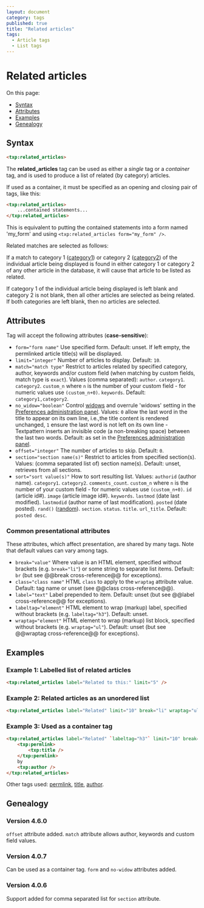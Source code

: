 ```yaml
---
layout: document
category: tags
published: true
title: "Related articles"
tags:
  - Article tags
  - List tags
---
```


# Related articles

On this page:

* [Syntax](#user-content-syntax)
* [Attributes](#user-content-attributes)
* [Examples](#user-content-examples)
* [Genealogy](#user-content-genealogy)

## Syntax

~~~ html
<txp:related_articles>
~~~

The **related_articles** tag can be used as either a *single* tag or a *container* tag, and is used to produce a list of related (by category) articles.

If used as a container, it must be specified as an opening and closing pair of tags, like this:

~~~ html
<txp:related_articles>
    ...contained statements...
</txp:related_articles>
~~~

This is equivalent to putting the contained statements into a form named 'my_form' and using `<txp:related_articles form="my_form" />`.

Related matches are selected as follows:

If a match to category 1 ([category1](category1)) or category 2 ([category2](category2)) of the individual article being displayed is found in either category 1 or category 2 of any other article in the database, it will cause that article to be listed as related.

If category 1 of the individual article being displayed is left blank and category 2 is not blank, then all other articles are selected as being related. If both categories are left blank, then no articles are selected.

## Attributes

Tag will accept the following attributes (**case-sensitive**):

* `form="form name"`
Use specified form.
Default: unset. If left empty, the permlinked article title(s) will be displayed.
* `limit="integer"`
Number of articles to display.
Default: `10`.
* `match="match type"`
Restrict to articles related by specified category, author, keywords and/or custom field (when matching by custom fields, match type is `exact`).
Values (comma separated):
`author`.
`category1`.
`category2`.
`custom_n` where `n` is the number of your custom field - for numeric values use `(custom_n+0)`.
`keywords`.
Default: `category1,category2`.
* `no_widow="boolean"`
Control [widows](http://en.wikipedia.org/wiki/Widows_and_orphans) and overrule 'widows' setting in the [Preferences administration panel](../administration/preferences-panel).
Values: `0` allow the last word in the title to appear on its own line, i.e.,the title content is rendered unchanged, `1` ensure the last word is not left on its own line - Textpattern inserts an invisible code (a non-breaking space) between the last two words.
Default: as set in the [Preferences administration panel](../administration/preferences-panel).
* `offset="integer"`
The number of articles to skip.
Default: `0`.
* `section="section name(s)"`
Restrict to articles from specified section(s).
Values: (comma separated list of) section name(s).
Default: unset, retrieves from all sections.
* `sort="sort value(s)"`
How to sort resulting list.
Values:
`authorid` (author name).
`category1`.
`category2`.
`comments_count`.
`custom_n` where `n` is the number of your custom field - for numeric values use `(custom_n+0)`.
`id` (article id#).
`image` (article image id#).
`keywords`.
`lastmod` (date last modified).
`lastmodid` (author name of last modification).
`posted` (date posted).
`rand()` ([random](http://dev.mysql.com/doc/refman/5.0/en/mathematical-functions.html#function_rand)).
`section`.
`status`.
`title`.
`url_title`.
Default: `posted desc`.

### Common presentational attributes

These attributes, which affect presentation, are shared by many tags. Note that default values can vary among tags.

* `break="value"`
Where value is an HTML element, specified without brackets (e.g. `break="li"`) or some string to separate list items.
Default: `br` (but see @@break cross-reference@@ for exceptions).
* `class="class name"`
HTML `class` to apply to the `wraptag` attribute value.
Default: tag name or unset (see @@class cross-reference@@).
* `label="text"`
Label prepended to item.
Default: unset (but see @@label cross-reference@@ for exceptions).
* `labeltag="element"`
HTML element to wrap (markup) label, specified without brackets (e.g. `labeltag="h3"`).
Default: unset.
* `wraptag="element"`
HTML element to wrap (markup) list block, specified without brackets (e.g. `wraptag="ul"`).
Default: unset (but see @@wraptag cross-reference@@ for exceptions).

## Examples

### Example 1: Labelled list of related articles

~~~ html
<txp:related_articles label="Related to this:" limit="5" />
~~~

### Example 2: Related articles as an unordered list

~~~ html
<txp:related_articles label="Related" limit="10" break="li" wraptag="ul" />
~~~

### Example 3: Used as a container tag

~~~ html
<txp:related_articles label="Related" `labeltag="h3"` limit="10" break="li" wraptag="ul">
    <txp:permlink>
        <txp:title />
    </txp:permlink>
    by
    <txp:author />
</txp:related_articles>
~~~

Other tags used: [permlink](permlink), [title](title), [author](author).

## Genealogy

### Version 4.6.0

`offset` attribute added.
`match` attribute allows author, keywords and custom field values.

### Version 4.0.7

Can be used as a container tag.
`form` and `no-widow` attributes added.

### Version 4.0.6

Support added for comma separated list for `section` attribute.
